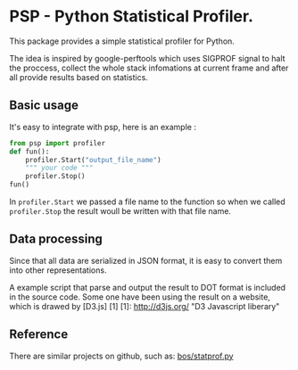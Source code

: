 PSP - Python Statistical Profiler.
===

This package provides a simple statistical profiler for Python.

The idea is inspired by google-perftools which uses SIGPROF signal to halt the proccess, collect the whole stack infomations at current frame and after all provide results based on statistics.

Basic usage
---------------
It's easy to integrate with psp, here is an example :
```python
from psp import profiler
def fun():
    profiler.Start("output_file_name")
    """ your code """
    profiler.Stop()
fun()
```

In ``profiler.Start`` we passed a file name to the function so when we called ``profiler.Stop`` the result woull be written with that file name. 

Data processing
------------------

Since that all data are serialized in JSON format, it is easy to convert them into other representations. 
 
A example script that parse and output the result to DOT format is included in the source code. Some one have been using the result on a website, which is drawed by [D3.js] [1] 
[1]: http://d3js.org/ "D3 Javascript liberary"

Reference
------------------
There are similar projects on github, such as: [bos/statprof.py](https://github.com/bos/statprof.py)

